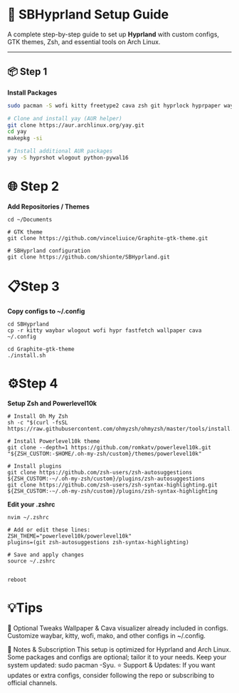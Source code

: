 # 🌌 SBHyprland Setup Guide

A complete step-by-step guide to set up **Hyprland** with custom configs, GTK themes, Zsh, and essential tools on Arch Linux.

---

## 📦 Step 1

**Install Packages**

```bash
sudo pacman -S wofi kitty freetype2 cava zsh git hyprlock hyprpaper waybar ttf-font-awesome otf-font-awesome ttf-jetbrains-mono obsidian pavucontrol feh ranger thunar meson nwg-look papirus-icon-theme fastfetch file powerline-fonts inetutils ttf-dejavu bluez bluez-utils blueman vlc

# Clone and install yay (AUR helper)
git clone https://aur.archlinux.org/yay.git
cd yay
makepkg -si

# Install additional AUR packages
yay -S hyprshot wlogout python-pywal16
```

# 🌐 Step 2

**Add Repositories / Themes**

```
cd ~/Documents

# GTK theme
git clone https://github.com/vinceliuice/Graphite-gtk-theme.git

# SBHyprland configuration
git clone https://github.com/shionte/SBHyprland.git

```

# 📋Step 3

**Copy configs to ~/.config**

```
cd SBHyprland
cp -r kitty waybar wlogout wofi hypr fastfetch wallpaper cava ~/.config

cd Graphite-gtk-theme
./install.sh
```



# ⚙️Step 4

**Setup Zsh and Powerlevel10k**

```
# Install Oh My Zsh
sh -c "$(curl -fsSL https://raw.githubusercontent.com/ohmyzsh/ohmyzsh/master/tools/install.sh)"

# Install Powerlevel10k theme
git clone --depth=1 https://github.com/romkatv/powerlevel10k.git "${ZSH_CUSTOM:-$HOME/.oh-my-zsh/custom}/themes/powerlevel10k"

# Install plugins
git clone https://github.com/zsh-users/zsh-autosuggestions ${ZSH_CUSTOM:-~/.oh-my-zsh/custom}/plugins/zsh-autosuggestions
git clone https://github.com/zsh-users/zsh-syntax-highlighting.git ${ZSH_CUSTOM:-~/.oh-my-zsh/custom}/plugins/zsh-syntax-highlighting
```

**Edit your .zshrc**
```
nvim ~/.zshrc

# Add or edit these lines:
ZSH_THEME="powerlevel10k/powerlevel10k"
plugins=(git zsh-autosuggestions zsh-syntax-highlighting)

# Save and apply changes
source ~/.zshrc


reboot
```

# 💡Tips
🎨 Optional Tweaks
Wallpaper & Cava visualizer already included in configs.
Customize waybar, kitty, wofi, mako, and other configs in ~/.config.

📝 Notes & Subscription
This setup is optimized for Hyprland and Arch Linux.
Some packages and configs are optional; tailor it to your needs.
Keep your system updated: sudo pacman -Syu.
⭐ Support & Updates: If you want updates or extra configs, consider following the repo or subscribing to official channels.
